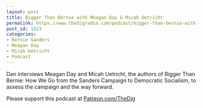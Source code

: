 ```yaml
---
layout: post
title: Bigger Than Bernie with Meagan Day & Micah Uetricht
permalink: https://www.thedigradio.com/podcast/bigger-than-bernie-with-meagan-day-micah-uetricht/index.html
post_id: 1523
categories: 
- Bernie Sanders
- Meagan Day
- Micah Uetricht
- Podcast
---
```


Dan interviews Meagan Day and Micah Uetricht, the authors of Bigger Than Bernie: How We Go from the Sanders Campaign to Democratic Socialism, to assess the campaign and the way forward.

Please support this podcast at 
[Patreon.com/TheDig](http://Patreon.com/TheDig)